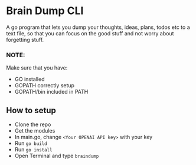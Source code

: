 # Brain Dump CLI
A go program that lets you dump your thoughts, ideas, plans, todos etc to a text file,
so that you can focus on the good stuff and not worry about forgetting stuff.

### NOTE:
Make sure that you have:
- GO installed
- GOPATH correctly setup
- GOPATH/bin included in PATH

## How to setup
- Clone the repo
- Get the modules
- In main.go, change `<Your OPENAI API key>` with your key
- Run `go build`
- Run `go install`
- Open Terminal and type `braindump`
